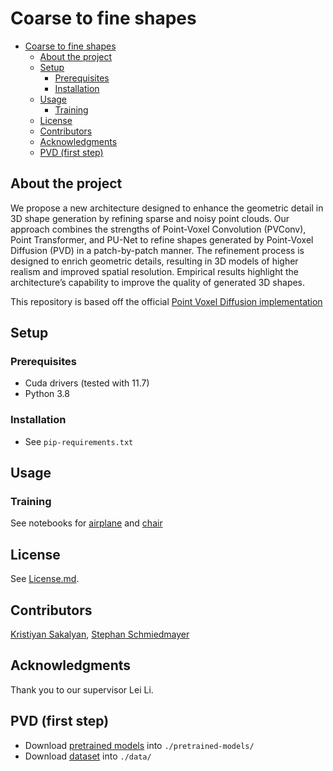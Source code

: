 # Coarse to fine shapes

- [Coarse to fine shapes](#coarse-to-fine-shapes)
  - [About the project](#about-the-project)
  - [Setup](#setup)
    - [Prerequisites](#prerequisites)
    - [Installation](#installation)
  - [Usage](#usage)
    - [Training](#training)
  - [License](#license)
  - [Contributors](#contributors)
  - [Acknowledgments](#acknowledgments)
  - [PVD (first step)](#pvd-first-step)

## About the project

We propose a new architecture designed to enhance the geometric detail in 3D shape generation by refining sparse and noisy point clouds.
Our approach combines the strengths of Point-Voxel Convolution (PVConv), Point Transformer, and PU-Net to refine shapes generated by Point-Voxel Diffusion (PVD) in a patch-by-patch manner.
The refinement process is designed to enrich geometric details, resulting in 3D models of higher realism and improved spatial resolution.
Empirical results highlight the architecture’s capability to improve the quality of generated 3D shapes.

This repository is based off the official [Point Voxel Diffusion implementation](https://github.com/alexzhou907/PVD)

## Setup

### Prerequisites

- Cuda drivers (tested with 11.7)
- Python 3.8

### Installation

- See `pip-requirements.txt`

## Usage

### Training

See notebooks for [airplane](./train_PVCNN_Upsample-Noise-Global-Chair-Attention-Upsampler-Patch-Based-Airplane.ipynb) and [chair](./train_PVCNN_Upsample-Noise-Global-Chair-Attention-Upsampler-Patch-Based.ipynb)

## License

See [License.md](LICENSE.md).

## Contributors

[Kristiyan Sakalyan](kristiyan.sakalyan@tum.de), [Stephan Schmiedmayer](stephan.schmiedmayer@tum.de)

## Acknowledgments

Thank you to our supervisor Lei Li.

## PVD (first step)

- Download [pretrained models](https://drive.google.com/drive/folders/1Q7aSaTr6lqmo8qx80nIm1j28mOHAHGiM) into `./pretrained-models/`
- Download [dataset](https://drive.google.com/drive/folders/1MMRp7mMvRj8-tORDaGTJvrAeCMYTWU2j) into `./data/`
